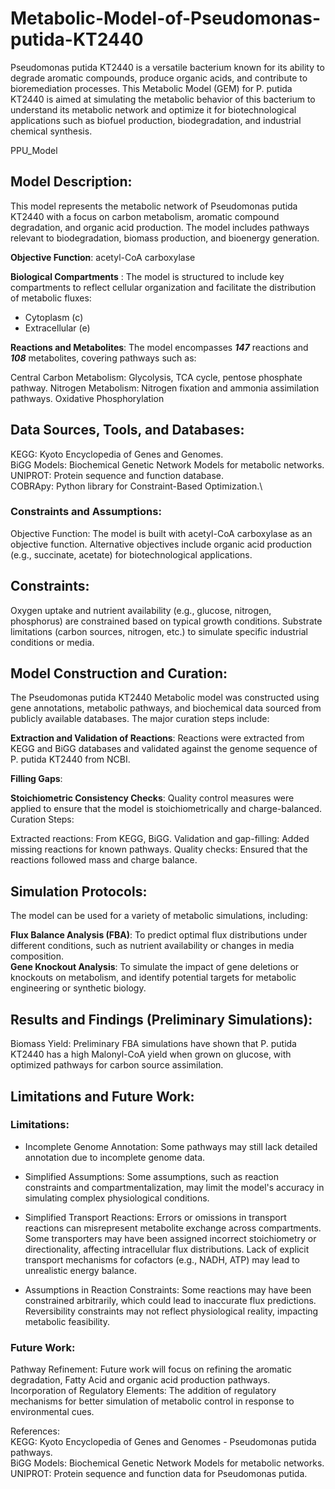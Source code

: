 # Metabolic-Model-of-Pseudomonas-putida-KT2440
Pseudomonas putida KT2440 is a versatile bacterium known for its ability to degrade aromatic compounds, produce organic acids, and contribute to bioremediation processes. This Metabolic Model (GEM) for P. putida KT2440 is aimed at simulating the metabolic behavior of this bacterium to understand its metabolic network and optimize it for biotechnological applications such as biofuel production, biodegradation, and industrial chemical synthesis.

PPU_Model
## Model Description:
This model represents the metabolic network of Pseudomonas putida KT2440 with a focus on carbon metabolism, aromatic compound degradation, and organic acid production. The model includes pathways relevant to biodegradation, biomass production, and bioenergy generation.

**Objective Function**: acetyl-CoA carboxylase

**Biological Compartments** : The model is structured to include key compartments to reflect cellular organization and facilitate the distribution of metabolic fluxes:

* Cytoplasm (c)
* Extracellular (e)
  
**Reactions and Metabolites**:
The model encompasses ***147*** reactions and ***108*** metabolites, covering pathways such as:

Central Carbon Metabolism: Glycolysis, TCA cycle, pentose phosphate pathway. 
Nitrogen Metabolism: Nitrogen fixation and ammonia assimilation pathways.
Oxidative Phosphorylation 

## Data Sources, Tools, and Databases:
KEGG: Kyoto Encyclopedia of Genes and Genomes.\
BiGG Models: Biochemical Genetic Network Models for metabolic networks.\
UNIPROT: Protein sequence and function database.\
COBRApy: Python library for Constraint-Based Optimization.\

### Constraints and Assumptions:
Objective Function: The model is built with acetyl-CoA carboxylase as an objective function. Alternative objectives include organic acid production (e.g., succinate, acetate) for biotechnological applications.

## Constraints:

Oxygen uptake and nutrient availability (e.g., glucose, nitrogen, phosphorus) are constrained based on typical growth conditions.
Substrate limitations (carbon sources, nitrogen, etc.) to simulate specific industrial conditions or media.

## Model Construction and Curation:
The Pseudomonas putida KT2440 Metabolic model was constructed using gene annotations, metabolic pathways, and biochemical data sourced from publicly available databases. The major curation steps include:

**Extraction and Validation of Reactions**: Reactions were extracted from KEGG and BiGG databases and validated against the genome sequence of P. putida KT2440 from NCBI.

**Filling Gaps**: 

**Stoichiometric Consistency Checks**: Quality control measures were applied to ensure that the model is stoichiometrically and charge-balanced.\
Curation Steps: 

Extracted reactions: From KEGG, BiGG. 
Validation and gap-filling: Added missing reactions for known pathways. 
Quality checks: Ensured that the reactions followed mass and charge balance.

## Simulation Protocols:
The model can be used for a variety of metabolic simulations, including:

**Flux Balance Analysis (FBA)**: To predict optimal flux distributions under different conditions, such as nutrient availability or changes in media composition.<br/>
**Gene Knockout Analysis**: To simulate the impact of gene deletions or knockouts on metabolism, and identify potential targets for metabolic engineering or synthetic biology.

## Results and Findings (Preliminary Simulations):
Biomass Yield: Preliminary FBA simulations have shown that P. putida KT2440 has a high Malonyl-CoA yield when grown on glucose, with optimized pathways for carbon source assimilation.<br/>

## Limitations and Future Work:
### Limitations:
* Incomplete Genome Annotation: Some pathways may still lack detailed annotation due to incomplete genome data.
  
* Simplified Assumptions: Some assumptions, such as reaction constraints and compartmentalization, may limit the model's accuracy in simulating complex physiological conditions.

* Simplified Transport Reactions: Errors or omissions in transport reactions can misrepresent metabolite exchange across compartments. Some transporters may have been assigned incorrect stoichiometry or directionality, affecting intracellular flux distributions. Lack of explicit transport mechanisms for cofactors (e.g., NADH, ATP) may lead to unrealistic energy balance.

* Assumptions in Reaction Constraints: Some reactions may have been constrained arbitrarily, which could lead to inaccurate flux predictions. Reversibility constraints may not reflect physiological reality, impacting metabolic feasibility.

### Future Work:
Pathway Refinement: Future work will focus on refining the aromatic degradation, Fatty Acid and organic acid production pathways.
Incorporation of Regulatory Elements: The addition of regulatory mechanisms for better simulation of metabolic control in response to environmental cues.

References:\
KEGG: Kyoto Encyclopedia of Genes and Genomes - Pseudomonas putida pathways.<br/> 
BiGG Models: Biochemical Genetic Network Models for metabolic networks.<br/>
UNIPROT: Protein sequence and function data for Pseudomonas putida.<br/>

